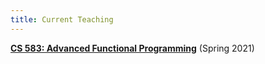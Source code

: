 ```yaml
---
title: Current Teaching
---
```


**[CS 583: Advanced Functional Programming](teaching/cs583-sp21/)** (Spring 2021)
